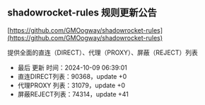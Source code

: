 ## shadowrocket-rules 规则更新公告

[https://github.com/GMOogway/shadowrocket-rules](https://github.com/GMOogway/shadowrocket-rules)

提供全面的直连（DIRECT）、代理（PROXY）、屏蔽（REJECT）列表
- 最后 更新 时间：2024-10-09 06:39:01
- 直连DIRECT列表：90368，update +0
- 代理PROXY 列表：31079，update +0
- 屏蔽REJECT列表：74314，update +41